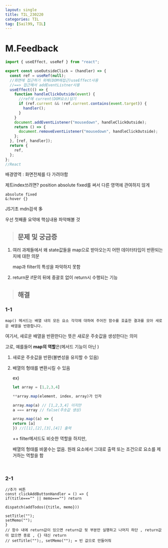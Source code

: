 ```yaml
---
layout: single
title: TIL_230220
categories: TIL
tag: [Sail99, TIL]
---
```




# M.Feedback

```js
import { useEffect, useRef } from "react";

export const useOutsideClick = (handler) => {
  const ref = useRef(null);
  //화면에 접근하기 위해(DOM에접근)useEffect사용
  //==> 접근해서 addEventListner사용
  useEffect(() => {
    function handleClickOutside(event) {
      //ref에 current(DOM요소)담기 
      if (ref.current && !ref.current.contains(event.target)) {
        handler();
      }
    }
    document.addEventListener("mousedown", handleClickOutside);
    return () => {
      document.removeEventListener("mousedown", handleClickOutside);
    };
  }, [ref, handler]);
  return {
    ref,
  };
};
//React
```

배경영역 : 화면전체를 다 가려야함

제트index쓰려면? position absolute fixed를 써서 다른 영역에 관여하지 않게

```
absolute fixed
&:hover {}
```



JS기초
mdn검색 多

우선 첫째줄 요약에 핵심내용 파악해볼 것



> ## 문제 및 궁금증

1. 여러 과제들에서 왜 state값들을 map으로 받아오는지 어떤 데이터타입이 반환되는지에 대한 의문

   map과 filter의 특성을 파악하지 못함



2. return문
   if문의 뒤에 중괄호 없이 return시 수행되는 기능



> ## 해결

### 1-1

```
map() 메서드는 배열 내의 모든 요소 각각에 대하여 주어진 함수를 호출한 결과를 모아 새로운 배열을 반환합니다.
```

여기서, 새로운 배열을 반환한다는 뜻은 새로운 주솟값을 생성한다는 의미

고로, 예를들어 **map의 역할**은(메서드 기능이 아닌 )

1. 새로운 주솟값을 반환(불변성을 유지할 수 있음) 

2. 배열의 형태를 변환시킬 수 있음

   ex)

   ```js
   let array = [1,2,3,4]
   
   **array.map(element, index, array)가 인자
   
   array.map(a) // [1,2,3,4] 이지만 
   a === array // false(주솟값 생성)
   
   array.map((a) => {
   return [a]
   }) //[[1],[2],[3],[4]] 출력
   ```

   ++ filter메서드도 비슷한 역할을 하지만,

   배열의 형태를 바꿀수는 없음.
   원래 요소에서 그대로 출력 또는 조건으로 요소를 제거하는 역할을 함

   ​	



### 2-1

```
//추가 버튼
const clickAddButtonHandler = () => {
if(title==="" || memo==="") return

dispatch(addTodos({title, memo}))

setTitle("");
setMemo("");
}
// 함수 내에 return값이 있으면 return값 뒷 부분만 실행하고 나머지 하단 , return값이 없으면 종료 , {} 대신 return
// setTitle("");, setMemo(""); = 빈 값으로 만들어줘
```



